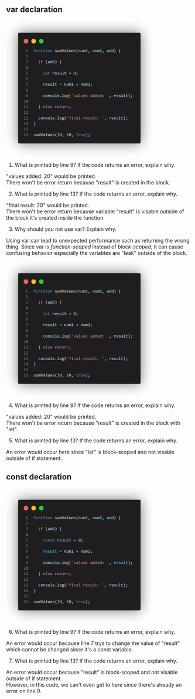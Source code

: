 ## var declaration

<img src="../../imaegs/lab4-part1a-q1+2.png" alt="part1a" width="400">

1. What is printed by line 9? If the code returns an error, explain why.

"values added: 20" would be printed.\
There won't be error return because "result" is created in the block.

2. What is printed by line 13? If the code returns an error, explain why. 

"final result: 20" would be printed.\
There won't be error return because variable "result" is visable outside of the block it's created inside the function.

3. Why should you not use var? Explain why. 

Using var can lead to unexpected performance such as returning the wrong thing. Since var is <i>function-scoped</i> instead of <i>block-scoped</i>, it can cause confusing behavior especially the variables are "leak" outside of the block.

<img src="../../imaegs/lab4-part1a-q3+4.png" alt="part1b" width="400">

4. What is printed by line 9? If the code returns an error, explain why.

"values added: 20" would be printed.\
There won't be error return because "result" is created in the block with "let".

5. What is printed by line 13? If the code returns an error, explain why.

An error would occur here since "let" is block-scoped and not visable outside of if statement.


## const declaration

<img src="../../imaegs/lab4-part1a-q5+6.png" alt="part1c" width="400">

6. What is printed by line 9? If the code returns an error, explain why.

An error would occur because line 7 trys to change the value of "result" which cannot be changed since it's a const variable.

7. What is printed by line 13? If the code returns an error, explain why.

An error would occur because "result" is block-scoped and not visable outside of if statement.\
However, in this code, we can't even get to here since there's already an error on line 9.